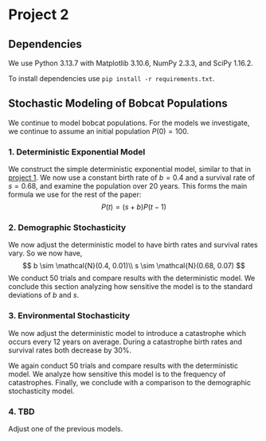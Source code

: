 # Project 2
## Dependencies
We use Python 3.13.7 with Matplotlib 3.10.6, NumPy 2.3.3, and SciPy 1.16.2.

To install dependencies use `pip install -r requirements.txt`.

## Stochastic Modeling of Bobcat Populations

We continue to model bobcat populations. For the models we investigate, we continue to assume an initial population $P(0)=100$.

### 1. Deterministic Exponential Model

We construct the simple deterministic exponential model, similar to that in [project 1](https://github.com/JacksonBrienen/CWU-Math475-Mathematical-Modeling/tree/project1). We now use a constant birth rate of $b=0.4$ and a survival rate of $s=0.68$, and examine the population over 20 years. This forms the main formula we use for the rest of the paper:
$$
    P(t) = (s+b)P(t-1)
$$

### 2. Demographic Stochasticity

We now adjust the deterministic model to have birth rates and survival rates vary. So we now have,
$$
    b \sim \mathcal{N}(0.4, 0.01)\\
    s \sim \mathcal{N}(0.68, 0.07)
$$
We conduct 50 trials and compare results with the deterministic model. We conclude this section analyzing how sensitive the model is to the standard deviations of $b$ and $s$.

### 3. Environmental Stochasticity

We now adjust the deterministic model to introduce a catastrophe which occurs every 12 years on average. During a catastrophe birth rates and survival rates both decrease by 30%.

We again conduct 50 trials and compare results with the deterministic model. We analyze how sensitive this model is to the frequency of catastrophes. Finally, we conclude with a comparison to the demographic stochasticity model.

### 4. TBD
Adjust one of the previous models.
